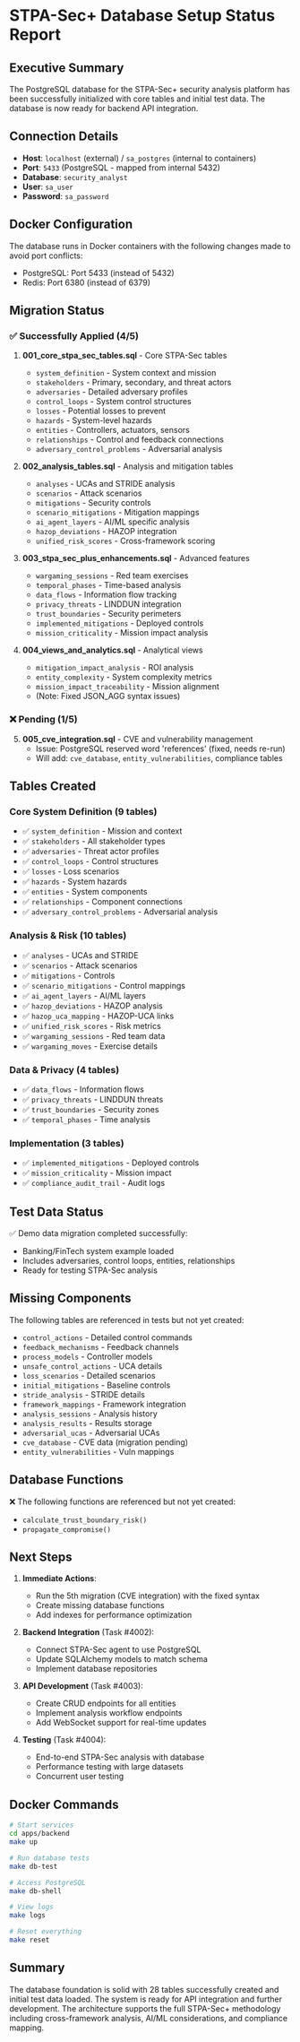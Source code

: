 # STPA-Sec+ Database Setup Status Report

## Executive Summary

The PostgreSQL database for the STPA-Sec+ security analysis platform has been successfully initialized with core tables and initial test data. The database is now ready for backend API integration.

## Connection Details

- **Host**: `localhost` (external) / `sa_postgres` (internal to containers)
- **Port**: `5433` (PostgreSQL - mapped from internal 5432)
- **Database**: `security_analyst`
- **User**: `sa_user`
- **Password**: `sa_password`

## Docker Configuration

The database runs in Docker containers with the following changes made to avoid port conflicts:
- PostgreSQL: Port 5433 (instead of 5432)
- Redis: Port 6380 (instead of 6379)

## Migration Status

### ✅ Successfully Applied (4/5)

1. **001_core_stpa_sec_tables.sql** - Core STPA-Sec tables
   - `system_definition` - System context and mission
   - `stakeholders` - Primary, secondary, and threat actors
   - `adversaries` - Detailed adversary profiles
   - `control_loops` - System control structures
   - `losses` - Potential losses to prevent
   - `hazards` - System-level hazards
   - `entities` - Controllers, actuators, sensors
   - `relationships` - Control and feedback connections
   - `adversary_control_problems` - Adversarial analysis

2. **002_analysis_tables.sql** - Analysis and mitigation tables
   - `analyses` - UCAs and STRIDE analysis
   - `scenarios` - Attack scenarios
   - `mitigations` - Security controls
   - `scenario_mitigations` - Mitigation mappings
   - `ai_agent_layers` - AI/ML specific analysis
   - `hazop_deviations` - HAZOP integration
   - `unified_risk_scores` - Cross-framework scoring

3. **003_stpa_sec_plus_enhancements.sql** - Advanced features
   - `wargaming_sessions` - Red team exercises
   - `temporal_phases` - Time-based analysis
   - `data_flows` - Information flow tracking
   - `privacy_threats` - LINDDUN integration
   - `trust_boundaries` - Security perimeters
   - `implemented_mitigations` - Deployed controls
   - `mission_criticality` - Mission impact analysis

4. **004_views_and_analytics.sql** - Analytical views
   - `mitigation_impact_analysis` - ROI analysis
   - `entity_complexity` - System complexity metrics
   - `mission_impact_traceability` - Mission alignment
   - (Note: Fixed JSON_AGG syntax issues)

### ❌ Pending (1/5)

5. **005_cve_integration.sql** - CVE and vulnerability management
   - Issue: PostgreSQL reserved word 'references' (fixed, needs re-run)
   - Will add: `cve_database`, `entity_vulnerabilities`, compliance tables

## Tables Created

### Core System Definition (9 tables)
- ✅ `system_definition` - Mission and context
- ✅ `stakeholders` - All stakeholder types
- ✅ `adversaries` - Threat actor profiles
- ✅ `control_loops` - Control structures
- ✅ `losses` - Loss scenarios
- ✅ `hazards` - System hazards
- ✅ `entities` - System components
- ✅ `relationships` - Component connections
- ✅ `adversary_control_problems` - Adversarial analysis

### Analysis & Risk (10 tables)
- ✅ `analyses` - UCAs and STRIDE
- ✅ `scenarios` - Attack scenarios
- ✅ `mitigations` - Controls
- ✅ `scenario_mitigations` - Control mappings
- ✅ `ai_agent_layers` - AI/ML layers
- ✅ `hazop_deviations` - HAZOP analysis
- ✅ `hazop_uca_mapping` - HAZOP-UCA links
- ✅ `unified_risk_scores` - Risk metrics
- ✅ `wargaming_sessions` - Red team data
- ✅ `wargaming_moves` - Exercise details

### Data & Privacy (4 tables)
- ✅ `data_flows` - Information flows
- ✅ `privacy_threats` - LINDDUN threats
- ✅ `trust_boundaries` - Security zones
- ✅ `temporal_phases` - Time analysis

### Implementation (3 tables)
- ✅ `implemented_mitigations` - Deployed controls
- ✅ `mission_criticality` - Mission impact
- ✅ `compliance_audit_trail` - Audit logs

## Test Data Status

✅ Demo data migration completed successfully:
- Banking/FinTech system example loaded
- Includes adversaries, control loops, entities, relationships
- Ready for testing STPA-Sec analysis

## Missing Components

The following tables are referenced in tests but not yet created:
- `control_actions` - Detailed control commands
- `feedback_mechanisms` - Feedback channels
- `process_models` - Controller models
- `unsafe_control_actions` - UCA details
- `loss_scenarios` - Detailed scenarios
- `initial_mitigations` - Baseline controls
- `stride_analysis` - STRIDE details
- `framework_mappings` - Framework integration
- `analysis_sessions` - Analysis history
- `analysis_results` - Results storage
- `adversarial_ucas` - Adversarial UCAs
- `cve_database` - CVE data (migration pending)
- `entity_vulnerabilities` - Vuln mappings

## Database Functions

❌ The following functions are referenced but not yet created:
- `calculate_trust_boundary_risk()`
- `propagate_compromise()`

## Next Steps

1. **Immediate Actions**:
   - Run the 5th migration (CVE integration) with the fixed syntax
   - Create missing database functions
   - Add indexes for performance optimization

2. **Backend Integration** (Task #4002):
   - Connect STPA-Sec agent to use PostgreSQL
   - Update SQLAlchemy models to match schema
   - Implement database repositories

3. **API Development** (Task #4003):
   - Create CRUD endpoints for all entities
   - Implement analysis workflow endpoints
   - Add WebSocket support for real-time updates

4. **Testing** (Task #4004):
   - End-to-end STPA-Sec analysis with database
   - Performance testing with large datasets
   - Concurrent user testing

## Docker Commands

```bash
# Start services
cd apps/backend
make up

# Run database tests
make db-test

# Access PostgreSQL
make db-shell

# View logs
make logs

# Reset everything
make reset
```

## Summary

The database foundation is solid with 28 tables successfully created and initial test data loaded. The system is ready for API integration and further development. The architecture supports the full STPA-Sec+ methodology including cross-framework analysis, AI/ML considerations, and compliance mapping.